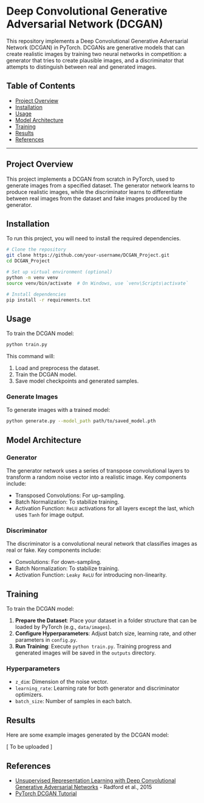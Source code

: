 # Deep Convolutional Generative Adversarial Network (DCGAN)

This repository implements a Deep Convolutional Generative Adversarial Network (DCGAN) in PyTorch. DCGANs are generative models that can create realistic images by training two neural networks in competition: a generator that tries to create plausible images, and a discriminator that attempts to distinguish between real and generated images.

## Table of Contents
- [Project Overview](#project-overview)
- [Installation](#installation)
- [Usage](#usage)
- [Model Architecture](#model-architecture)
- [Training](#training)
- [Results](#results)
- [References](#references)

---

## Project Overview

This project implements a DCGAN from scratch in PyTorch, used to generate images from a specified dataset. The generator network learns to produce realistic images, while the discriminator learns to differentiate between real images from the dataset and fake images produced by the generator.

## Installation

To run this project, you will need to install the required dependencies.

```bash
# Clone the repository
git clone https://github.com/your-username/DCGAN_Project.git
cd DCGAN_Project

# Set up virtual environment (optional)
python -m venv venv
source venv/bin/activate  # On Windows, use `venv\Scripts\activate`

# Install dependencies
pip install -r requirements.txt
```

## Usage

To train the DCGAN model:

```bash
python train.py
```

This command will:
1. Load and preprocess the dataset.
2. Train the DCGAN model.
3. Save model checkpoints and generated samples.

### Generate Images

To generate images with a trained model:

```bash
python generate.py --model_path path/to/saved_model.pth
```

## Model Architecture

### Generator

The generator network uses a series of transpose convolutional layers to transform a random noise vector into a realistic image. Key components include:
- Transposed Convolutions: For up-sampling.
- Batch Normalization: To stabilize training.
- Activation Function: `ReLU` activations for all layers except the last, which uses `Tanh` for image output.

### Discriminator

The discriminator is a convolutional neural network that classifies images as real or fake. Key components include:
- Convolutions: For down-sampling.
- Batch Normalization: To stabilize training.
- Activation Function: `Leaky ReLU` for introducing non-linearity.

## Training

To train the DCGAN model:
1. **Prepare the Dataset**: Place your dataset in a folder structure that can be loaded by PyTorch (e.g., `data/images`).
2. **Configure Hyperparameters**: Adjust batch size, learning rate, and other parameters in `config.py`.
3. **Run Training**: Execute `python train.py`. Training progress and generated images will be saved in the `outputs` directory.

### Hyperparameters
- `z_dim`: Dimension of the noise vector.
- `learning_rate`: Learning rate for both generator and discriminator optimizers.
- `batch_size`: Number of samples in each batch.

## Results

Here are some example images generated by the DCGAN model:

[ To be uploaded ]

## References

- [Unsupervised Representation Learning with Deep Convolutional Generative Adversarial Networks](https://arxiv.org/abs/1511.06434) - Radford et al., 2015
- [PyTorch DCGAN Tutorial](https://pytorch.org/tutorials/beginner/dcgan_faces_tutorial.html)
